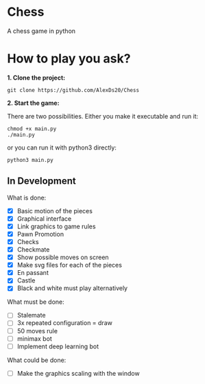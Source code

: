 # Chess
A chess game in python

# How to play you ask?
**1. Clone the project:**
```
git clone https://github.com/AlexDs20/Chess
```
**2. Start the game:**

There are two possibilities.
Either you make it executable and run it:
```
chmod +x main.py
./main.py
```
or you can run it with python3 directly:
```
python3 main.py
```

## In Development
What is done:
- [x] Basic motion of the pieces
- [x] Graphical interface
- [x] Link graphics to game rules
- [x] Pawn Promotion
- [x] Checks
- [x] Checkmate
- [x] Show possible moves on screen
- [x] Make svg files for each of the pieces
- [x] En passant
- [x] Castle
- [x] Black and white must play alternatively

What must be done:
- [ ] Stalemate
- [ ] 3x repeated configuration = draw
- [ ] 50 moves rule
- [ ] minimax bot
- [ ] Implement deep learning bot

What could be done:
- [ ] Make the graphics scaling with the window
